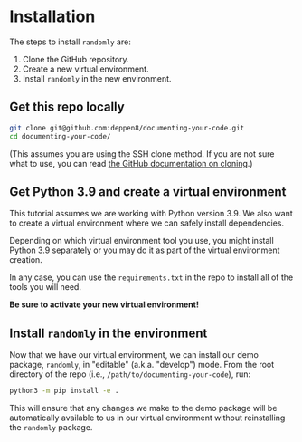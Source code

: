 # Installation

The steps to install `randomly` are:

1. Clone the GitHub repository.
2. Create a new virtual environment.
3. Install `randomly` in the new environment.

## Get this repo locally

```bash
git clone git@github.com:deppen8/documenting-your-code.git
cd documenting-your-code/
```

(This assumes you are using the SSH clone method. If you are not sure what to use, you can read [the GitHub documentation on cloning](https://docs.github.com/en/get-started/getting-started-with-git/about-remote-repositories).)

## Get Python 3.9 and create a virtual environment

This tutorial assumes we are working with Python version 3.9. We also want to create a virtual environment where we can safely install dependencies.

Depending on which virtual environment tool you use, you might install Python 3.9 separately or you may do it as part of the virtual environment creation.

In any case, you can use the `requirements.txt` in the repo to install all of the tools you will need.

**Be sure to activate your new virtual environment!**

## Install `randomly` in the environment

Now that we have our virtual environment, we can install our demo package, `randomly`, in "editable" (a.k.a. "develop") mode. From the root directory of the repo (i.e., `/path/to/documenting-your-code`), run:

```bash
python3 -m pip install -e .
```

This will ensure that any changes we make to the demo package will be automatically available to us in our virtual environment without reinstalling the `randomly` package.
